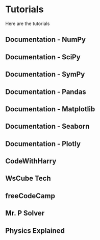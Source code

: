 # Tutorials
Here are the tutorials

## Documentation - NumPy

## Documentation - SciPy

## Documentation - SymPy

## Documentation - Pandas

## Documentation - Matplotlib

## Documentation - Seaborn

## Documentation - Plotly


## CodeWithHarry

## WsCube Tech

## freeCodeCamp

## Mr. P Solver

## Physics Explained


